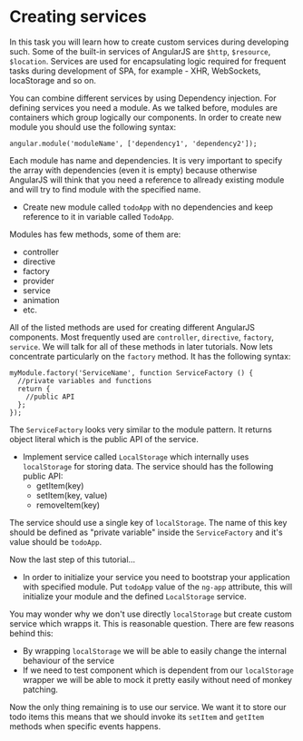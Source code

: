 # Creating services

In this task you will learn how to create custom services during developing such. Some of the built-in services of AngularJS are `$http`, `$resource`, `$location`.
Services are used for encapsulating logic required for frequent tasks during development of SPA, for example - XHR, WebSockets, locaStorage and so on.

You can combine different services by using Dependency injection. For defining services you need a module. As we talked before, modules are containers which group logically our components. In order to create new module you should use the following syntax:

```
angular.module('moduleName', ['dependency1', 'dependency2']);
```

Each module has name and dependencies. It is very important to specify the array with dependencies (even it is empty) because otherwise AngularJS will think that you need a reference to allready existing module and will try to find module with the specified name.

* Create new module called `todoApp` with no dependencies and keep reference to it in variable called `TodoApp`.

Modules has few methods, some of them are:

* controller
* directive
* factory
* provider
* service
* animation
* etc.

All of the listed methods are used for creating different AngularJS components. Most frequently used are `controller`, `directive`, `factory`, `service`. We will talk for all of these methods in later tutorials. Now lets concentrate particularly on the `factory` method. It has the following syntax:

```
myModule.factory('ServiceName', function ServiceFactory () {
  //private variables and functions
  return {
    //public API
  };
});
```

The `ServiceFactory` looks very similar to the module pattern. It returns object literal which is the public API of the service.

* Implement service called `LocalStorage` which internally uses `localStorage` for storing data. The service should has the following public API:
	* getItem(key)
	* setItem(key, value)
	* removeItem(key)

The service should use a single key of `localStorage`. The name of this key should be defined as "private variable" inside the `ServiceFactory` and it's value should be `todoApp`.

Now the last step of this tutorial...

* In order to initialize your service you need to bootstrap your application with specified module. Put `todoApp` value of the `ng-app` attribute, this will initialize your module and the defined `LocalStorage` service.

You may wonder why we don't use directly `localStorage` but create custom service which wrapps it. This is reasonable question. There are few reasons behind this:
* By wrapping `localStorage` we will be able to easily change the internal behaviour of the service
* If we need to test component which is dependent from our `localStorage` wrapper we will be able to mock it pretty easily without need of monkey patching.

Now the only thing remaining is to use our service. We want it to store our todo items this means that we should invoke its `setItem` and `getItem` methods when specific events happens.